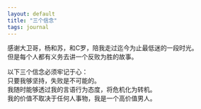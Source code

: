 ```yaml
---
layout: default
title: "三个信念"
tags: journal
---
```


感谢大卫哥，杨和苏，和C罗，陪我走过迄今为止最低迷的一段时光。  
但是每个人都有义务去讲一个反败为胜的故事。  
  
以下三个信念必须牢记于心：  
只要我够坚持，失败是不可能的。  
我随时能够透过我的言语行为态度，将危机化为转机。  
我的价值不取决于任何人事物，我是一个高价值男人。  
  
